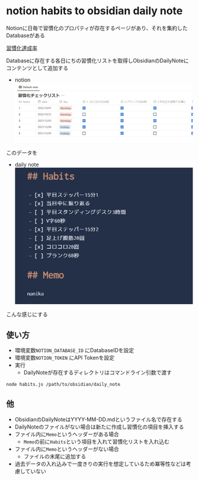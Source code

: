 # notion habits to obsidian daily note

Notionに日毎で習慣化のプロパティが存在するページがあり、それを集約したDatabaseがある

[習慣化達成率](https://swfz.notion.site/2e74942314234651bc3a5eb53cac6b47)

Databaseに存在する各日にちの習慣化リストを取得しObsidianのDailyNoteにコンテンツとして追加する

- notion
![alt](notion.png)

このデータを

- daily note
![alt](daily_note.png)

こんな感じにする

## 使い方
- 環境変数`NOTION_DATABASE_ID` にDatabaseIDを設定
- 環境変数`NOTION_TOKEN` にAPI Tokenを設定
- 実行
    - DailyNoteが存在するディレクトリはコマンドライン引数で渡す

```
node habits.js /path/to/obsidian/daily_note
```

## 他
- ObsidianのDailyNoteはYYYY-MM-DD.mdというファイル名で存在する
- DailyNoteのファイルがない場合は新たに作成し習慣化の項目を挿入する
- ファイル内に`Memo`というヘッダーがある場合
    - `Memo`の前に`Habits`という項目を入れて習慣化リストを入れ込む
- ファイル内に`Memo`というヘッダーがない場合
    - ファイルの末尾に追加する
- 過去データの入れ込みで一度きりの実行を想定しているため冪等性などは考慮していない
